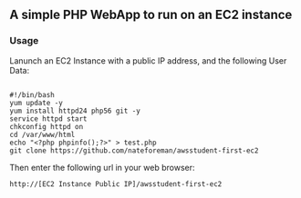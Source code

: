 ## A simple PHP WebApp to run on an EC2 instance

### Usage
Lanunch an EC2 Instance with a public IP address, and the following User Data:

~~~~

#!/bin/bash
yum update -y
yum install httpd24 php56 git -y
service httpd start
chkconfig httpd on
cd /var/www/html
echo "<?php phpinfo();?>" > test.php
git clone https://github.com/nateforeman/awsstudent-first-ec2

~~~~

Then enter the following url in your web browser:

~~~~
http://[EC2 Instance Public IP]/awsstudent-first-ec2
~~~~
